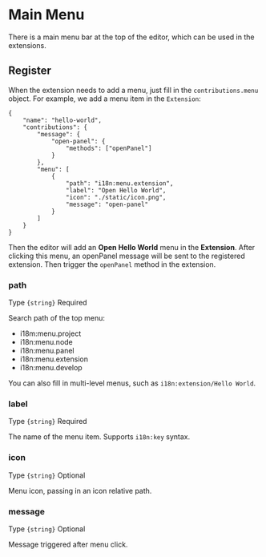 # Main Menu

There is a main menu bar at the top of the editor, which can be used in the extensions.

## Register

When the extension needs to add a menu, just fill in the `contributions.menu` object. For example, we add a menu item in the `Extension`:

```json5
{
    "name": "hello-world",
    "contributions": {
        "message": {
            "open-panel": {
                "methods": ["openPanel"]
            }
        },
        "menu": [
            {
                "path": "i18n:menu.extension",
                "label": "Open Hello World",
                "icon": "./static/icon.png",
                "message": "open-panel"
            }
        ]
    }
}
```

Then the editor will add an **Open Hello World** menu in the **Extension**. After clicking this menu, an openPanel message will be sent to the registered extension. Then trigger the `openPanel` method in the extension.

### path

Type `{string}` Required

Search path of the top menu:

- i18m:menu.project
- i18n:menu.node
- i18n:menu.panel
- i18n:menu.extension
- i18n:menu.develop

You can also fill in multi-level menus, such as `i18n:extension/Hello World`.

### label

Type `{string}` Required

The name of the menu item.
Supports `i18n:key` syntax.

### icon

Type `{string}` Optional

Menu icon, passing in an icon relative path.

### message

Type `{string}` Optional

Message triggered after menu click.
